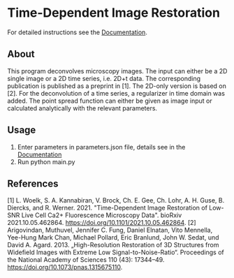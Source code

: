 
# Time-Dependent Image Restoration

For detailed instructions see the [Documentation](https://ipmi-icns-uke.github.io/TDEntropyDeconvolution/). 

## About

This program deconvolves microscopy images. The input can either be a 2D single image or a 2D time series, i.e. 2D+t data. 
The corresponding publication is published as a preprint in [1].
The 2D-only version is based on [2]. For the deconvolution of a time series, a regularizer in time domain was added.
The point spread function can either be given as image input or calculated analytically with the relevant parameters.

## Usage

1. Enter parameters in parameters.json file, details see in the 
   [Documentation](https://ipmi-icns-uke.github.io/TDEntropyDeconvolution/)
2. Run python main.py


## References
[1] L. Woelk, S. A. Kannabiran, V. Brock, Ch. E. Gee, Ch. Lohr, A. H. Guse, B. Diercks, and R. Werner. 2021. "Time-Dependent Image Restoration of Low-SNR Live Cell Ca2+ Fluorescence Microscopy Data". bioRxiv 2021.10.05.462864. https://doi.org/10.1101/2021.10.05.462864.
[2] Arigovindan, Muthuvel, Jennifer C. Fung, Daniel Elnatan, Vito Mennella, Yee-Hung Mark Chan, Michael Pollard, Eric Branlund, John W. Sedat, und David A. Agard. 2013. „High-Resolution Restoration of 3D Structures from Widefield Images with Extreme Low Signal-to-Noise-Ratio“. Proceedings of the National Academy of Sciences 110 (43): 17344–49. https://doi.org/10.1073/pnas.1315675110.
